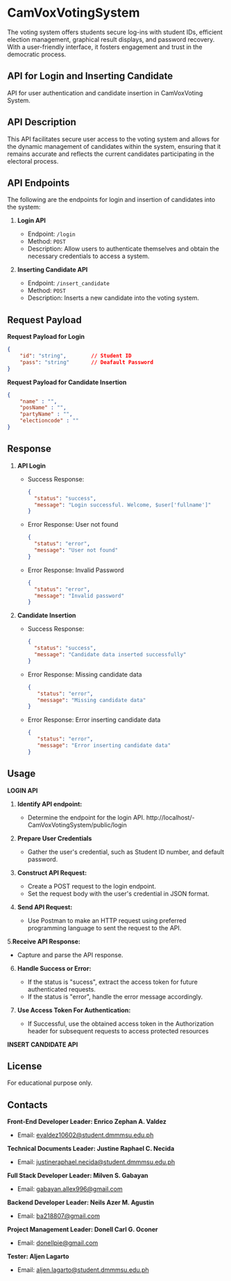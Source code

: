 # CamVoxVotingSystem
The  voting system offers students secure log-ins with student IDs, efficient election management, graphical result displays, and password recovery. With a user-friendly interface, it fosters engagement and trust in the democratic process.

## API for Login and Inserting Candidate
API for user authentication and candidate insertion in CamVoxVoting System.

## API Description
This API facilitates secure user access to the voting system and allows for the dynamic management of candidates within the system, ensuring that it remains accurate and reflects the current candidates participating in the electoral process.

## API Endpoints
The following are the endpoints for login and insertion of candidates into the system:

1. **Login API**
   - Endpoint: `/login`
   - Method: `POST`
   - Description: Allow users to authenticate themselves and obtain the necessary credentials to access a system.

2. **Inserting Candidate API**
   - Endpoint: `/insert_candidate`
   - Method: `POST`
   - Description: Inserts a new candidate into the voting system.

## Request Payload
**Request Payload for Login**

```json
{
    "id": "string",        // Student ID
    "pass": "string"       // Deafault Password
}
```

**Request Payload for Candidate Insertion**

```json
{
    "name" : "",
    "posName" : "",
    "partyName" : "",
    "electioncode" : ""
}
```


## Response
1. **API Login**
   - Success Response:

      ```json
      {
        "status": "success",
        "message": "Login successful. Welcome, $user['fullname']"
      }
      ```

   - Error Response: User not found
     
      ```json
      {
        "status": "error",
        "message": "User not found"
      }
      ```
   - Error Response: Invalid Password
  
      ```json
      {
        "status": "error",
        "message": "Invalid password"
      }
      ```

2. **Candidate Insertion**
   - Success Response:
   
     ```json
     {
       "status": "success",
       "message": "Candidate data inserted successfully"
     }
     ```
   - Error Response: Missing candidate data

     ```json
     {
        "status": "error",
        "message": "Missing candidate data"
     }
     ```
   - Error Response: Error inserting candidate data

     ```json
     {
        "status": "error",
        "message": "Error inserting candidate data"
     }
     ```
     
## Usage
**LOGIN API**
1. **Identify API endpoint:**
   - Determine the endpoint for the login API. http://localhost/-CamVoxVotingSystem/public/login
     
2. **Prepare User Credentials**
   - Gather the user's credential, such as Student ID number, and default password.

3. **Construct API Request:**
   - Create a POST request to the login endpoint.
   - Set the request body with the user's credential in JSON format.

4. **Send API Request:**
   - Use Postman to make an HTTP request using preferred programming language to sent the request to the API.

5.**Receive API Response:**
   - Capture and parse the API response.

6. **Handle Success or Error:**
      - If the status is "sucess", extract the access token for future authenticated requests.
      - If the status is "error", handle the error message accordingly.

7. **Use Access Token For Authentication:**
      - If Successful, use the obtained access token in the Authorization header for subsequent requests to access protected resources


**INSERT CANDIDATE API**

## License
For educational purpose only.

## Contacts
**Front-End Developer Leader: Enrico Zephan A. Valdez**
   - Email: evaldez10602@student.dmmmsu.edu.ph
     
**Technical Documents Leader: Justine Raphael C. Necida**
   - Email: justineraphael.necida@student.dmmmsu.edu.ph
     
**Full Stack Developer Leader: Milven S. Gabayan**
   - Email: gabayan.allex996@gmail.com
     
**Backend Developer Leader: Neils Azer M. Agustin**
   - Email: ba218807@gmail.com
     
**Project Management Leader: Donell Carl G. Oconer**
   - Email: donellpie@gmail.com
     
**Tester: Aljen Lagarto**
   - Email: aljen.lagarto@student.dmmmsu.edu.ph




